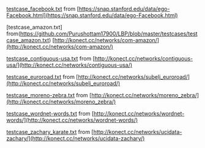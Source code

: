 [testcase_facebook.txt](https://github.com/Purushottam17900/LBP/blob/master/testcases/testcase_facebook.txt) from [https://snap.stanford.edu/data/ego-Facebook.html](https://snap.stanford.edu/data/ego-Facebook.html)

[testcase_amazon.txt] from(https://github.com/Purushottam17900/LBP/blob/master/testcases/testcase_amazon.txt) [http://konect.cc/networks/com-amazon/](http://konect.cc/networks/com-amazon/)

[testcase_contiguous-usa.txt](https://github.com/Purushottam17900/LBP/blob/master/testcases/testcase_contiguous-usa.txt) from [http://konect.cc/networks/contiguous-usa/](http://konect.cc/networks/contiguous-usa/)

[testcase_euroroad.txt](https://github.com/Purushottam17900/LBP/blob/master/testcases/testcase_euroroad.txt) from [http://konect.cc/networks/subelj_euroroad/](http://konect.cc/networks/subelj_euroroad/)

[testcase_moreno-zebra.txt](https://github.com/Purushottam17900/LBP/blob/master/testcases/testcase_moreno_zebra.txt) from [http://konect.cc/networks/moreno_zebra/](http://konect.cc/networks/moreno_zebra/)

[testcase_wordnet-words.txt](https://github.com/Purushottam17900/LBP/blob/master/testcases/testcase_wordnet-words.txt) from [http://konect.cc/networks/wordnet-words/](http://konect.cc/networks/wordnet-words/)

[testcase_zachary_karate.txt](https://github.com/Purushottam17900/LBP/blob/master/testcases/testcase_zachary_karate.txt) from [http://konect.cc/networks/ucidata-zachary/](http://konect.cc/networks/ucidata-zachary/)
